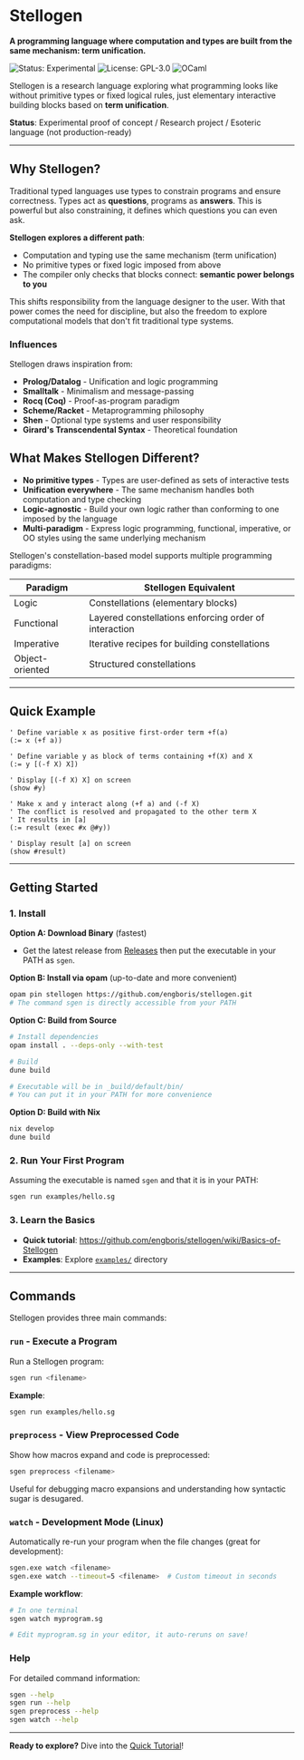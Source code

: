 # Stellogen

**A programming language where computation and types are built from the same mechanism: term unification.**

![Status: Experimental](https://img.shields.io/badge/status-experimental-orange)
![License: GPL-3.0](https://img.shields.io/badge/license-GPL--3.0-blue)
![OCaml](https://img.shields.io/badge/built_with-OCaml-ec6813)

Stellogen is a research language exploring what programming looks like without
primitive types or fixed logical rules, just elementary interactive building
blocks based on **term unification**.

**Status**: Experimental proof of concept / Research project / Esoteric language (not production-ready)

---

## Why Stellogen?

Traditional typed languages use types to constrain programs and ensure
correctness. Types act as **questions**, programs as **answers**. This is
powerful but also constraining, it defines which questions you can even ask.

**Stellogen explores a different path**:
- Computation and typing use the same mechanism (term unification)
- No primitive types or fixed logic imposed from above
- The compiler only checks that blocks connect: **semantic power belongs to you**

This shifts responsibility from the language designer to the user. With that
power comes the need for discipline, but also the freedom to explore
computational models that don't fit traditional type systems.

### Influences

Stellogen draws inspiration from:
- **Prolog/Datalog** - Unification and logic programming
- **Smalltalk** - Minimalism and message-passing
- **Rocq (Coq)** - Proof-as-program paradigm
- **Scheme/Racket** - Metaprogramming philosophy
- **Shen** - Optional type systems and user responsibility
- **Girard's Transcendental Syntax** - Theoretical foundation

## What Makes Stellogen Different?

- **No primitive types** - Types are user-defined as sets of interactive tests
- **Unification everywhere** - The same mechanism handles both computation and type checking
- **Logic-agnostic** - Build your own logic rather than conforming to one imposed by the language
- **Multi-paradigm** - Express logic programming, functional, imperative, or OO styles using the same underlying mechanism

Stellogen's constellation-based model supports multiple programming paradigms:

| Paradigm        | Stellogen Equivalent                                     |
| --------------- | -------------------------------------------------------- |
| Logic           | Constellations (elementary blocks)                       |
| Functional      | Layered constellations enforcing order of interaction    |
| Imperative      | Iterative recipes for building constellations            |
| Object-oriented | Structured constellations                                |

---

## Quick Example

```stellogen
' Define variable x as positive first-order term +f(a)
(:= x (+f a))

' Define variable y as block of terms containing +f(X) and X
(:= y [(-f X) X])

' Display [(-f X) X] on screen
(show #y)

' Make x and y interact along (+f a) and (-f X)
' The conflict is resolved and propagated to the other term X
' It results in [a]
(:= result (exec #x @#y))

' Display result [a] on screen
(show #result)
```

---

## Getting Started

### 1. Install

**Option A: Download Binary** (fastest)
- Get the latest release from [Releases](https://github.com/engboris/stellogen/releases)
then put the executable in your PATH as `sgen`.

**Option B: Install via opam** (up-to-date and more convenient)
```bash
opam pin stellogen https://github.com/engboris/stellogen.git
# The command sgen is directly accessible from your PATH
```

**Option C: Build from Source**
```bash
# Install dependencies
opam install . --deps-only --with-test

# Build
dune build

# Executable will be in _build/default/bin/
# You can put it in your PATH for more convenience
```

**Option D: Build with Nix**
```bash
nix develop
dune build
```

### 2. Run Your First Program

Assuming the executable is named `sgen` and that it is in your PATH:

```bash
sgen run examples/hello.sg
```

### 3. Learn the Basics

- **Quick tutorial**: https://github.com/engboris/stellogen/wiki/Basics-of-Stellogen
- **Examples**: Explore [`examples/`](examples/) directory

---

## Commands

Stellogen provides three main commands:

### `run` - Execute a Program

Run a Stellogen program:

```bash
sgen run <filename>
```

**Example**:
```bash
sgen run examples/hello.sg
```

### `preprocess` - View Preprocessed Code

Show how macros expand and code is preprocessed:

```bash
sgen preprocess <filename>
```

Useful for debugging macro expansions and understanding how syntactic sugar is desugared.

### `watch` - Development Mode (Linux)

Automatically re-run your program when the file changes (great for development):

```bash
sgen.exe watch <filename>
sgen.exe watch --timeout=5 <filename>  # Custom timeout in seconds
```

**Example workflow**:
```bash
# In one terminal
sgen watch myprogram.sg

# Edit myprogram.sg in your editor, it auto-reruns on save!
```

### Help

For detailed command information:
```bash
sgen --help
sgen run --help
sgen preprocess --help
sgen watch --help
```

---

**Ready to explore?** Dive into the [Quick Tutorial](https://github.com/engboris/stellogen/wiki/Basics-of-Stellogen)!
